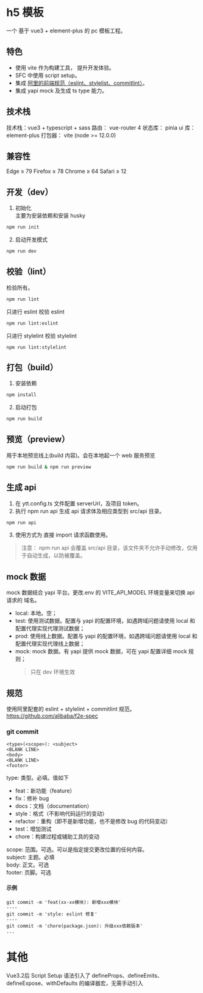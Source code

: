 # h5 模板

一个 基于 vue3 + element-plus 的 pc 模板工程。

## 特色

- 使用 vite 作为构建工具， 提升开发体验。
- SFC 中使用 script setup。
- 集成 [阿里的前端规范（eslint、stylelist、commitlint）](https://github.com/alibaba/f2e-spec)。
- 集成 yapi mock 及生成 ts type 能力。

## 技术栈

技术栈：vue3 + typescript + sass
路由： vue-router 4
状态库： pinia
ui 库： element-plus
打包器： vite (node >= 12.0.0)

## 兼容性

Edge ≥ 79 Firefox ≥ 78 Chrome ≥ 64 Safari ≥ 12

## 开发（dev）

1. 初始化<br>
   主要为安装依赖和安装 husky

```sh
npm run init
```

2. 启动开发模式

```sh
npm run dev
```

## 校验（lint）

检验所有。

```sh
npm run lint
```

只进行 eslint 校验
eslint

```sh
npm run lint:eslint
```

只进行 stylelint 校验
stylelint

```
npm run lint:stylelint
```

## 打包（build）

1. 安装依赖

```sh
npm install
```

2. 启动打包

```sh
npm run build
```

## 预览（preview）

用于本地预览线上(build 内容)。会在本地起一个 web 服务预览

```sh
npm run build & npm run preview
```

## 生成 api

1. 在 ytt.config.ts 文件配置 serverUrl，及项目 token。
2. 执行 npm run api 生成 api 请求体及相应类型到 src/api 目录。

```sh
npm run api
```

3. 使用方式为 直接 import 请求函数使用。

> 注意： npm run api 会覆盖 src/api 目录，该文件夹不允许手动修改，仅用于自动生成，以防被覆盖。

## mock 数据

mock 数据结合 yapi 平台。更改.env 的 VITE_API_MODEL 环境变量来切换 api 请求的 域名。

- local: 本地。空；
- test: 使用测试数据。配置与 yapi 的配置环境，如遇跨域问题请使用 local 和配置代理实现代理测试数据；
- prod: 使用线上数据。配置与 yapi 的配置环境，如遇跨域问题请使用 local 和配置代理实现代理线上数据；
- mock: mock 数据。有 yapi 提供 mock 数据，可在 yapi 配置详细 mock 规则；
  > 只在 dev 环境生效

## 规范

使用阿里配套的 eslint + stylelint + commitlint 规范。
https://github.com/alibaba/f2e-spec

### git commit

```
<type>(<scope>): <subject>
<BLANK LINE>
<body>
<BLANK LINE>
<footer>
```

type: 类型。必填。值如下<br>

- feat：新功能（feature）
- fix：修补 bug
- docs：文档（documentation）
- style：格式（不影响代码运行的变动）
- refactor：重构（即不是新增功能，也不是修改 bug 的代码变动）
- test：增加测试
- chore：构建过程或辅助工具的变动

scope: 范围。可选。可以是指定提交更改位置的任何内容。<br>
subject: 主题。必填<br>
body: 正文。可选<br>
footer: 页脚。可选<br>

#### 示例

```git
git commit -m 'feat(xx-xx模块): 新增xxx模块'
----
git commit -m 'style: eslint 修复'
----
git commit -m 'chore(package.json): 升级xxx依赖版本'
...
```

# 其他
  Vue3.2后 Script Setup 语法引入了 defineProps、defineEmits、defineExpose、withDefaults 的编译器宏，无需手动引入
